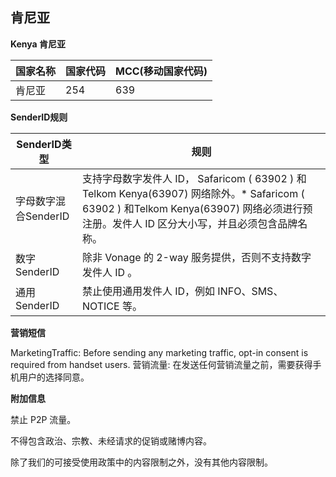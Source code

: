 ## 肯尼亚

__Kenya  肯尼亚__

| 国家名称 | 国家代码 | MCC(移动国家代码) |
|------|------|-------------|
| 肯尼亚  | 254  | 639         |

__SenderID规则__

| SenderID类型     | 规则                                                                                                                                        |
|----------------|-------------------------------------------------------------------------------------------------------------------------------------------|
| 字母数字混合SenderID | 支持字母数字发件人 ID， Safaricom ( 63902 ) 和Telkom Kenya(63907) 网络除外。* Safaricom ( 63902 ) 和Telkom Kenya(63907) 网络必须进行预注册。发件人 ID 区分大小写，并且必须包含品牌名称。 |
| 数字SenderID     | 	除非 Vonage 的 2-way 服务提供，否则不支持数字发件人 ID 。                                                                                                   |
| 通用SenderID     | 禁止使用通用发件人 ID，例如 INFO、SMS、NOTICE 等。                                                                                                        |


__营销短信__

MarketingTraffic: Before sending any marketing traffic, opt-in consent is required from handset users.
营销流量: 在发送任何营销流量之前，需要获得手机用户的选择同意。


__附加信息__

禁止 P2P 流量。

不得包含政治、宗教、未经请求的促销或赌博内容。

除了我们的可接受使用政策中的内容限制之外，没有其他内容限制。

